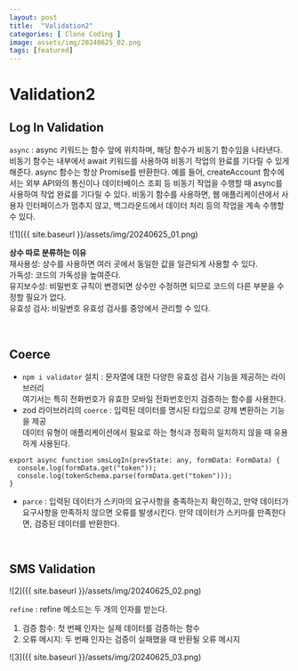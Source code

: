 ```yaml
---    
layout: post  
title:  "Validation2"   
categories: [ Clone Coding ]    
image: assets/img/20240625_02.png  
tags: [featured]   
---   
```

  
# Validation2  
  
## Log In Validation  
  
`async` : async 키워드는 함수 앞에 위치하며, 해당 함수가 비동기 함수임을 나타낸다.   
비동기 함수는 내부에서 await 키워드를 사용하여 비동기 작업의 완료를 기다릴 수 있게 해준다. async 함수는 항상 Promise를 반환한다. 예를 들어, createAccount 함수에서는 외부 API와의 통신이나 데이터베이스 조회 등 비동기 작업을 수행할 때 async를 사용하여 작업 완료를 기다릴 수 있다. 비동기 함수를 사용하면, 웹 애플리케이션에서 사용자 인터페이스가 멈추지 않고, 백그라운드에서 데이터 처리 등의 작업을 계속 수행할 수 있다.  
  
![1]({{ site.baseurl }}/assets/img/20240625_01.png)    
  
**상수 따로 분류하는 이유**  
재사용성: 상수를 사용하면 여러 곳에서 동일한 값을 일관되게 사용할 수 있다.   
가독성: 코드의 가독성을 높여준다.  
유지보수성: 비밀번호 규칙이 변경되면 상수만 수정하면 되므로 코드의 다른 부분을 수정할 필요가 없다.  
유효성 검사: 비밀번호 유효성 검사를 중앙에서 관리할 수 있다.   

<br>
  
## Coerce  
- `npm i validator` 설치 : 문자열에 대한 다양한 유효성 검사 기능을 제공하는 라이브러리  
여기서는 특히 전화번호가 유효한 모바일 전화번호인지 검증하는 함수를 사용한다.  
- zod 라이브러리의 `coerce` : 입력된 데이터를 명시된 타입으로 강제 변환하는 기능을 제공  
데이터 유형이 애플리케이션에서 필요로 하는 형식과 정확히 일치하지 않을 때 유용하게 사용된다.  
  
```  
export async function smsLogIn(prevState: any, formData: FormData) {  
  console.log(formData.get("token"));  
  console.log(tokenSchema.parse(formData.get("token")));  
}  
```  
- `parce` : 입력된 데이터가 스키마의 요구사항을 충족하는지 확인하고, 만약 데이터가 요구사항을 만족하지 않으면 오류를 발생시킨다. 만약 데이터가 스키마를 만족한다면, 검증된 데이터를 반환한다.  

<br>
  
## SMS Validation  
  
![2]({{ site.baseurl }}/assets/img/20240625_02.png)    
  
`refine` : refine 메소드는 두 개의 인자를 받는다.  
1. 검증 함수: 첫 번째 인자는 실제 데이터를 검증하는 함수   
2. 오류 메시지: 두 번째 인자는 검증이 실패했을 때 반환될 오류 메시지  
  
![3]({{ site.baseurl }}/assets/img/20240625_03.png)    